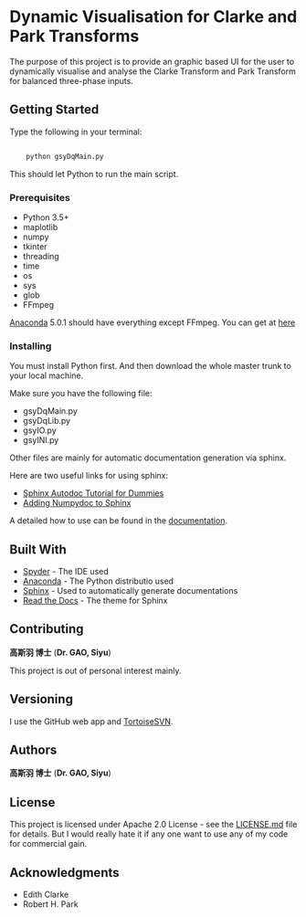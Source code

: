 # Dynamic Visualisation for Clarke and Park Transforms

The purpose of this project is to provide an graphic based UI for the user to dynamically visualise and analyse the Clarke Transform and Park Transform for balanced three-phase inputs. 

## Getting Started

Type the following in your terminal:

```python

	python gsyDqMain.py
```
This should let Python to run the main script.

### Prerequisites

* Python 3.5+
* maplotlib
* numpy
* tkinter
* threading
* time
* os
* sys
* glob
* FFmpeg


[Anaconda](https://www.anaconda.com/download/) 5.0.1 should have everything except FFmpeg. You can get at [here](https://www.ffmpeg.org/download.html)


### Installing

You must install Python first. And then download the whole master trunk to your local machine. 

Make sure you have the following file:

* gsyDqMain.py
* gsyDqLib.py
* gsyIO.py
* gsyINI.py

Other files are mainly for automatic documentation generation via sphinx.

Here are two useful links for using sphinx:

* [Sphinx Autodoc Tutorial for Dummies](https://codeandchaos.wordpress.com/2012/07/30/sphinx-autodoc-tutorial-for-dummies/)
* [Adding Numpydoc to Sphinx](https://codeandchaos.wordpress.com/2012/08/09/sphinx-and-numpydoc/)

A detailed how to use can be found in the [documentation](documentation/html/index.html).


## Built With

* [Spyder](http://pythonhosted.org/spyder/) - The IDE used
* [Anaconda](https://www.anaconda.com/download/) - The Python distributio used
* [Sphinx](http://www.sphinx-doc.org/en/stable/) - Used to automatically generate documentations
* [Read the Docs](https://github.com/rtfd/sphinx_rtd_theme) - The theme for Sphinx

## Contributing

**高斯羽 博士** (**Dr. GAO, Siyu**)

This project is out of personal interest mainly.

## Versioning

I use the GitHub web app and [TortoiseSVN](https://tortoisesvn.net/).

## Authors

**高斯羽 博士** (**Dr. GAO, Siyu**)

## License

This project is licensed under Apache 2.0 License - see the [LICENSE.md](LICENSE.md) file for details. But I would really hate it if any one want to use any of my code for commercial gain. 

## Acknowledgments

* Edith Clarke
* Robert H. Park

